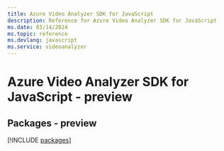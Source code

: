 ```yaml
---
title: Azure Video Analyzer SDK for JavaScript
description: Reference for Azure Video Analyzer SDK for JavaScript
ms.date: 03/14/2024
ms.topic: reference
ms.devlang: javascript
ms.service: videoanalyzer
---
```

# Azure Video Analyzer SDK for JavaScript - preview
## Packages - preview
[!INCLUDE [packages](video-analyzer-index.md)]